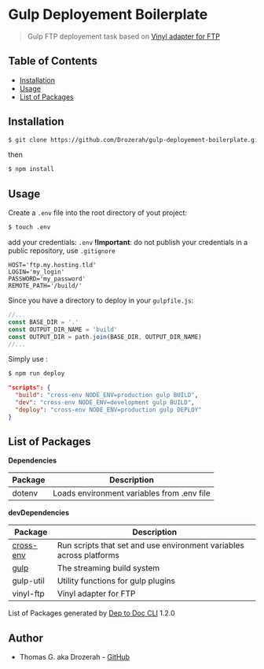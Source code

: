 # Gulp Deployement Boilerplate

> Gulp FTP deployement task based on [Vinyl adapter for FTP](https://www.npmjs.com/package/vinyl-ftp) 

Table of Contents
-----------------

- [Installation](#installation)
- [Usage](#usage)
- [List of Packages](#list-of-packages)

Installation
------------

```bash
$ git clone https://github.com/Drozerah/gulp-deployement-boilerplate.git
```

then

```bash
$ npm install
```

Usage
-----

Create a `.env` file into the root directory of yout project:

```bash
$ touch .env
```

add your credentials:
`.env` __!Important__: do not publish your credentials in a public repository, use `.gitignore` 
```
HOST='ftp.my.hosting.tld'
LOGIN='my_login'
PASSWORD='my_password'
REMOTE_PATH='/build/'
```
Since you have a directory to deploy in your `gulpfile.js`:

```javascript
//...
const BASE_DIR = '.'
const OUTPUT_DIR_NAME = 'build'
const OUTPUT_DIR = path.join(BASE_DIR, OUTPUT_DIR_NAME)
//...
```

Simply use :

```bash
$ npm run deploy
```

```json
"scripts": {
  "build": "cross-env NODE_ENV=production gulp BUILD",
  "dev": "cross-env NODE_ENV=development gulp BUILD",
  "deploy": "cross-env NODE_ENV=production gulp DEPLOY"
}
```

List of Packages
----------------

__Dependencies__

| Package                                                     | Description                                                         |
| ----------------------------------------------------------- | ------------------------------------------------------------------- |
| dotenv                                                      | Loads environment variables from .env file                          |


__devDependencies__

| Package                                                     | Description                                                         |
| ----------------------------------------------------------- | ------------------------------------------------------------------- |
| [cross-env](https://github.com/kentcdodds/cross-env#readme) | Run scripts that set and use environment variables across platforms |
| [gulp](https://gulpjs.com)                                  | The streaming build system                                          |
| gulp-util                                                   | Utility functions for gulp plugins                                  |
| vinyl-ftp                                                   | Vinyl adapter for FTP                                               |


List of Packages generated by [Dep to Doc CLI](https://github.com/Drozerah/dep-to-doc-cli) 1.2.0

Author
------

- Thomas G. aka Drozerah - [GitHub](https://github.com/Drozerah)